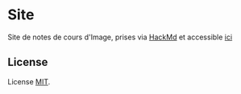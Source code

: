 # Site

Site de notes de cours d'Image, prises via [HackMd](https://hackmd.io/) et accessible [ici](https://lemasyma.github.io/cours/)

## License

License [MIT](https://github.com/cotes2020/jekyll-theme-chirpy/blob/master/LICENSE).
